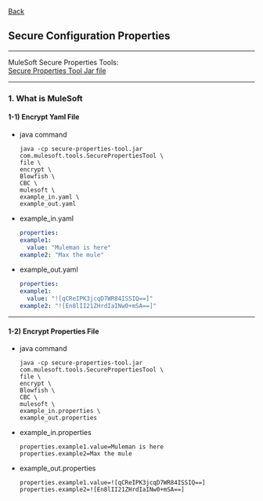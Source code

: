 [Back](../README.md)

## Secure Configuration Properties

<hr>


MuleSoft Secure Properties Tools: <br />
<a href="https://docs.mulesoft.com/mule-runtime/4.4/_attachments/secure-properties-tool.jar">Secure Properties Tool Jar file</a>

<hr>

### 1. What is MuleSoft

#### 1-1) Encrypt Yaml File

- java command
  ```shell
  java -cp secure-properties-tool.jar com.mulesoft.tools.SecurePropertiesTool \
  file \
  encrypt \
  Blowfish \
  CBC \
  mulesoft \
  example_in.yaml \
  example_out.yaml
  ```

- example_in.yaml
  ```yaml
  properties:
  example1:
    value: "Muleman is here"
  example2: "Max the mule"
  ```

- example_out.yaml
  ```yaml
  properties:
  example1:
    value: "![qCReIPK3jcqD7WR84ISSIQ==]"
  example2: "![En8lII21ZHrdIaINw0+mSA==]"
  ```

<hr>

#### 1-2) Encrypt Properties File

- java command
  ```shell
  java -cp secure-properties-tool.jar com.mulesoft.tools.SecurePropertiesTool \
  file \
  encrypt \
  Blowfish \
  CBC \
  mulesoft \
  example_in.properties \
  example_out.properties
  ```

- example_in.properties
  ```properties
  properties.example1.value=Muleman is here
  properties.example2=Max the mule
  ```

- example_out.properties
  ```properties
  properties.example1.value=![qCReIPK3jcqD7WR84ISSIQ==]
  properties.example2=![En8lII21ZHrdIaINw0+mSA==]
  ```
